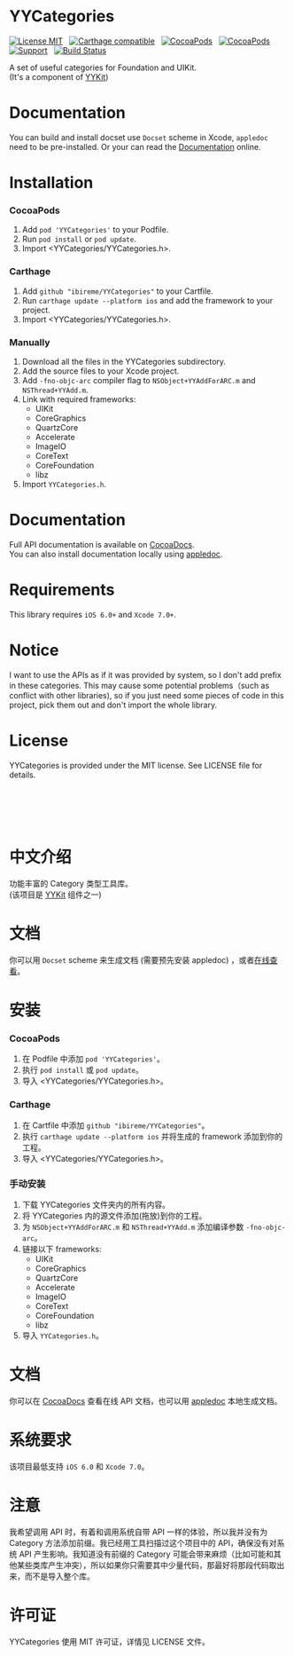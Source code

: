YYCategories
==============

[![License MIT](https://img.shields.io/badge/license-MIT-green.svg?style=flat)](https://raw.githubusercontent.com/ibireme/YYCategories/master/LICENSE)
&nbsp;
[![Carthage compatible](https://img.shields.io/badge/Carthage-compatible-4BC51D.svg?style=flat)](https://github.com/Carthage/Carthage)
&nbsp;
[![CocoaPods](http://img.shields.io/cocoapods/v/YYCategories.svg?style=flat)](http://cocoapods.org/?q=YYCategories)
&nbsp;
[![CocoaPods](http://img.shields.io/cocoapods/p/YYCategories.svg?style=flat)](http://cocoapods.org/?q=YYCategories)
&nbsp;
[![Support](https://img.shields.io/badge/support-iOS%206%2B%20-blue.svg?style=flat)](https://www.apple.com/nl/ios/)
&nbsp;
[![Build Status](https://travis-ci.org/ibireme/YYCategories.svg?branch=master)](https://travis-ci.org/ibireme/YYCategories)

A set of useful categories for Foundation and UIKit.<br/>
(It's a component of [YYKit](https://github.com/ibireme/YYKit))

Documentation
==============

You can build and install docset use `Docset` scheme in Xcode, `appledoc` need to be pre-installed.
Or your can read the [Documentation](http://github.ibireme.com/doc/YYCategories/index.html) online.


Installation
==============

### CocoaPods

1. Add `pod 'YYCategories'` to your Podfile.
2. Run `pod install` or `pod update`.
3. Import \<YYCategories/YYCategories.h\>.

### Carthage

1. Add `github "ibireme/YYCategories"` to your Cartfile.
2. Run `carthage update --platform ios` and add the framework to your project.
3. Import \<YYCategories/YYCategories.h\>.

### Manually

1. Download all the files in the YYCategories subdirectory.
2. Add the source files to your Xcode project.
3. Add `-fno-objc-arc` compiler flag to `NSObject+YYAddForARC.m` and `NSThread+YYAdd.m`.
4. Link with required frameworks:
    * UIKit
    * CoreGraphics
    * QuartzCore
    * Accelerate
    * ImageIO
    * CoreText
    * CoreFoundation
    * libz
5. Import `YYCategories.h`.

Documentation
==============
Full API documentation is available on [CocoaDocs](http://cocoadocs.org/docsets/YYCategories/).<br/>
You can also install documentation locally using [appledoc](https://github.com/tomaz/appledoc).


Requirements
==============
This library requires `iOS 6.0+` and `Xcode 7.0+`.


Notice
==============
I want to use the APIs as if it was provided by system, so I don't add prefix in
these categories. This may cause some potential problems（such as conflict with other libraries), so if you just need
some pieces of code
in this project, pick them out and don't import the whole library.


License
==============
YYCategories is provided under the MIT license. See LICENSE file for details.




<br/><br/>
---
中文介绍
==============
功能丰富的 Category 类型工具库。<br/>
(该项目是 [YYKit](https://github.com/ibireme/YYKit) 组件之一)

文档
==============

你可以用 `Docset` scheme 来生成文档 (需要预先安装 appledoc)
，或者[在线查看](http://github.ibireme.com/doc/YYCategories/index.html)。


安装
==============

### CocoaPods

1. 在 Podfile 中添加  `pod 'YYCategories'`。
2. 执行 `pod install` 或 `pod update`。
3. 导入 \<YYCategories/YYCategories.h\>。

### Carthage

1. 在 Cartfile 中添加 `github "ibireme/YYCategories"`。
2. 执行 `carthage update --platform ios` 并将生成的 framework 添加到你的工程。
3. 导入 \<YYCategories/YYCategories.h\>。

### 手动安装

1. 下载 YYCategories 文件夹内的所有内容。
2. 将 YYCategories 内的源文件添加(拖放)到你的工程。
3. 为 `NSObject+YYAddForARC.m` 和 `NSThread+YYAdd.m` 添加编译参数 `-fno-objc-arc`。
4. 链接以下 frameworks:
    * UIKit
    * CoreGraphics
    * QuartzCore
    * Accelerate
    * ImageIO
    * CoreText
    * CoreFoundation
    * libz
5. 导入 `YYCategories.h`。

文档
==============
你可以在 [CocoaDocs](http://cocoadocs.org/docsets/YYCategories/) 查看在线 API
文档，也可以用 [appledoc](https://github.com/tomaz/appledoc) 本地生成文档。

系统要求
==============
该项目最低支持 `iOS 6.0` 和 `Xcode 7.0`。


注意
==============
我希望调用 API 时，有着和调用系统自带 API 一样的体验，所以我并没有为 Category 方法添加前缀。我已经用工具扫描过这个项目中的
API，确保没有对系统 API 产生影响。我知道没有前缀的 Category 可能会带来麻烦（比如可能和其他某些类库产生冲突），所以如果你只需要其中少量代码，那最好将那段代码取出来，而不是导入整个库。


许可证
==============
YYCategories 使用 MIT 许可证，详情见 LICENSE 文件。


